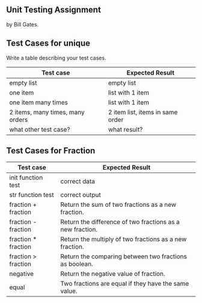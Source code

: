 ## Unit Testing Assignment

by Bill Gates.


## Test Cases for unique

Write a table describing your test cases.

| Test case              |  Expected Result    |
|------------------------|---------------------|
| empty list             |  empty list         |
| one item               |  list with 1 item   |
| one item many times    |  list with 1 item   |
| 2 items, many times, many orders | 2 item list, items in same order  |
| what other test case?  |  what result?       |


## Test Cases for Fraction

| Test case              |  Expected Result    |
|------------------------|---------------------|
| init function test     | correct data        |
| str function test      | correct output      |
| fraction + fraction    | Return the sum of two fractions as a new fraction. |
| fraction - fraction    | Return the difference of two fractions as a new fraction. |
| fraction * fraction    | Return the multiply of two fractions as a new fraction. |
| fraction > fraction    | Return the comparing between two fractions as boolean. |
| negative               | Return the negative value of fraction. |
| equal                  | Two fractions are equal if they have the same value. |